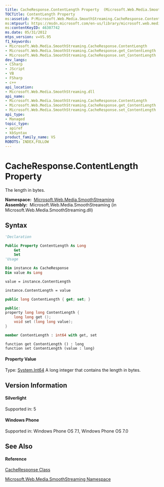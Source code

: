 ```yaml
---
title: CacheResponse.ContentLength Property  (Microsoft.Web.Media.SmoothStreaming)
TOCTitle: ContentLength Property
ms:assetid: P:Microsoft.Web.Media.SmoothStreaming.CacheResponse.ContentLength
ms:mtpsurl: https://msdn.microsoft.com/en-us/library/microsoft.web.media.smoothstreaming.cacheresponse.contentlength(v=VS.95)
ms:contentKeyID: 46307742
ms.date: 05/31/2012
mtps_version: v=VS.95
f1_keywords:
- Microsoft.Web.Media.SmoothStreaming.CacheResponse.ContentLength
- Microsoft.Web.Media.SmoothStreaming.CacheResponse.get_ContentLength
- Microsoft.Web.Media.SmoothStreaming.CacheResponse.set_ContentLength
dev_langs:
- CSharp
- JScript
- VB
- FSharp
- c++
api_location:
- Microsoft.Web.Media.SmoothStreaming.dll
api_name:
- Microsoft.Web.Media.SmoothStreaming.CacheResponse.ContentLength
- Microsoft.Web.Media.SmoothStreaming.CacheResponse.get_ContentLength
- Microsoft.Web.Media.SmoothStreaming.CacheResponse.set_ContentLength
api_type:
- Managed
topic_type:
- apiref
- kbSyntax
product_family_name: VS
ROBOTS: INDEX,FOLLOW
---
```


# CacheResponse.ContentLength Property

The length in bytes.

**Namespace:**  [Microsoft.Web.Media.SmoothStreaming](microsoft-web-media-smoothstreaming-namespace_1.md)  
**Assembly:**  Microsoft.Web.Media.SmoothStreaming (in Microsoft.Web.Media.SmoothStreaming.dll)

## Syntax

``` vb
'Declaration

Public Property ContentLength As Long
    Get
    Set
'Usage

Dim instance As CacheResponse
Dim value As Long

value = instance.ContentLength

instance.ContentLength = value
```

``` csharp
public long ContentLength { get; set; }
```

``` c++
public:
property long long ContentLength {
    long long get ();
    void set (long long value);
}
```

``` fsharp
member ContentLength : int64 with get, set
```

``` jscript
function get ContentLength () : long
function set ContentLength (value : long)
```

#### Property Value

Type: [System.Int64](https://msdn.microsoft.com/en-us/library/6yy583ek\(v=vs.95\))  
A long integer that contains the length in bytes.

## Version Information

#### Silverlight

Supported in: 5  

#### Windows Phone

Supported in: Windows Phone OS 7.1, Windows Phone OS 7.0  

## See Also

#### Reference

[CacheResponse Class](cacheresponse-class-microsoft-web-media-smoothstreaming_1.md)

[Microsoft.Web.Media.SmoothStreaming Namespace](microsoft-web-media-smoothstreaming-namespace_1.md)

